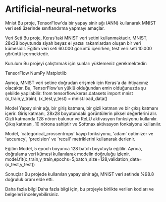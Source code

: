 # Artificial-neural-networks
Mnist
Bu proje, TensorFlow'da bir yapay sinir ağı (ANN) kullanarak MNIST veri seti üzerinde sınıflandırma yapmayı amaçlar.



Veri Seti
Bu proje, Keras'taki MNIST veri setini kullanmaktadır. MNIST, 28x28 boyutunda siyah beyaz el yazısı rakamlardan oluşan bir veri kümesidir. Eğitim veri seti 60.000 görüntü içerirken, test veri seti 10.000 görüntü içermektedir.



Kurulum
Bu projeyi çalıştırmak için şunları yüklemeniz gerekmektedir:

TensorFlow
NumPy
Matplotlib


Ayrıca, MNIST veri setine doğrudan erişmek için Keras'a da ihtiyacınız olacaktır. Bu, TensorFlow'un yüklü olduğundan emin olduğunuzda şu şekilde yapılabilir:
from tensorflow.keras.datasets import mnist
(x_train,y_train), (x_test,y_test) = mnist.load_data()


Model
Yapay sinir ağı, bir giriş katmanı, bir gizli katman ve bir çıkış katmanı içerir. Giriş katmanı, 28x28 boyutundaki görüntülerin piksel değerlerini alır. Gizli katmanda 128 nöron bulunur ve ReLU aktivasyon fonksiyonu kullanılır. Çıkış katmanı, 10 nörona sahiptir ve Softmax aktivasyon fonksiyonu kullanılır.

Model, 'categorical_crossentropy' kayıp fonksiyonu, 'adam' optimizer ve 'accuracy', 'precision' ve 'recall' metriklerini kullanarak derlenir.


Eğitim
Model, 5 epoch boyunca 128 batch boyutuyla eğitilir. Ayrıca, doğrulama veri kümesi kullanılarak modelin doğruluğu izlenir.
model.fit(x_train,y_train,epochs=5,batch_size=128,validation_data=(x_test,y_test))



Sonuçlar
Bu projede kullanılan yapay sinir ağı, MNIST veri setinde %98.8 doğruluk oranı elde etti.

Daha fazla bilgi
Daha fazla bilgi için, bu projeyle birlikte verilen kodları ve belgeleri inceleyebilirsiniz.
